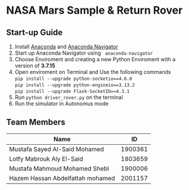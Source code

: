 # NASA Mars Sample & Return Rover
## Start-up Guide
1. Install [Anaconda](https://www.anaconda.com/) and [Anaconda Navigator](https://docs.anaconda.com/navigator/install/)
2. Start up Anaconda Navigator using `  anaconda-navigator `
3. Choose Enviroment and creating a new Python Enviroment with a version of **3.7.15**
4. Open enviroment on Terminal and Use the following commands <br />
`pip install --upgrade python-socketio==4.6.0` <br />
`pip install --upgrade python-engineio==3.13.2`<br />
`pip install --upgrade Flask-SocketIO==4.3.1`
5. Run `python driver_rover.py` on the terminal
6. Run the simulator in Autonomus mode



## Team Members
| Name                   |ID |
|-----|--------|
|Mustafa Sayed Al-Said Mohamed| 1900361|
|Lotfy Mabrouk Aly El-Said|1803659|
|Mustafa Mahmoud Mohamed Shebl|1900006|
|Hazem Hassan Abdelfattah mohamed|2001157|
